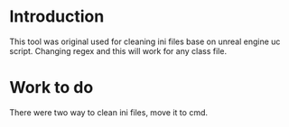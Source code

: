 # Introduction
This tool was original used for cleaning ini files base on unreal engine uc script. Changing regex and this will work for any class file.
# Work to do
There were two way to clean ini files, move it to cmd.
